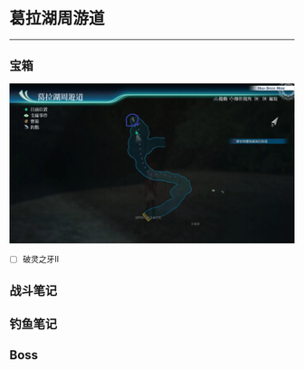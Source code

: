 # 葛拉湖周游道

---

## 宝箱

![葛拉湖周游道](../images/map/葛拉湖周游道.png)

- [ ] 破灵之牙II

## 战斗笔记



## 钓鱼笔记



## Boss